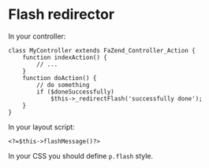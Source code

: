 # Flash redirector #

In your controller:

```
class MyController extends FaZend_Controller_Action {
    function indexAction() { 
        // ...
    }
    function doAction() { 
        // do something
        if ($doneSuccessfully)
            $this->_redirectFlash('successfully done');
    }
}
```

In your layout script:

```
<?=$this->flashMessage()?>
```

In your CSS you should define `p.flash` style.